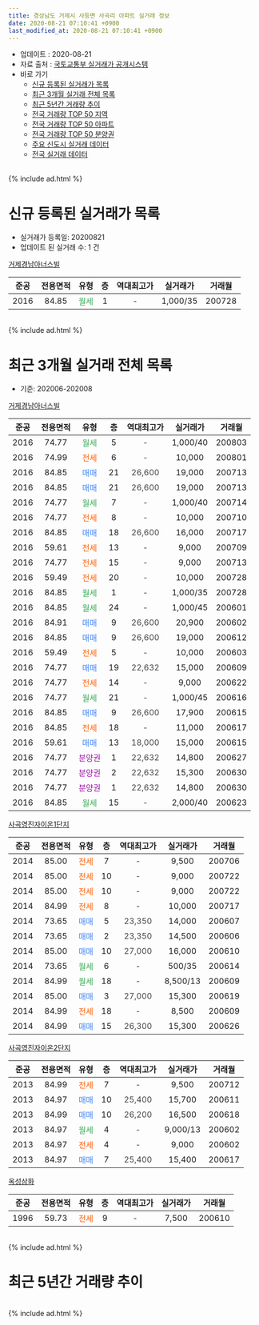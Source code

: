 ```yaml
---
title: 경상남도 거제시 사등면 사곡리 아파트 실거래 정보
date: 2020-08-21 07:10:41 +0900
last_modified_at: 2020-08-21 07:10:41 +0900
---
```


* 업데이트 : 2020-08-21
* 자료 출처 : [국토교통부 실거래가 공개시스템](http://rt.molit.go.kr)
* 바로 가기
    * [신규 등록된 실거래가 목록](#신규-등록된-실거래가-목록)
    * [최근 3개월 실거래 전체 목록](#최근-3개월-실거래-전체-목록)
    * [최근 5년간 거래량 추이](#최근-5년간-거래량-추이)
    * [전국 거래량 TOP 50 지역](https://inasie.github.io/apt-trade-info/최근-3개월-전국에서-가장-거래가-많이-발생한-지역)
    * [전국 거래량 TOP 50 아파트](https://inasie.github.io/apt-trade-info/최근-3개월-전국에서-가장-거래가-많이-발생한-아파트)
    * [전국 거래량 TOP 50 분양권](https://inasie.github.io/apt-trade-info/최근-3개월-전국에서-가장-거래가-많이-발생한-분양권)
    * [주요 신도시 실거래 데이터](https://inasie.github.io/apt-trade-info/주요-신도시)
    * [전국 실거래 데이터](https://inasie.github.io/apt-trade-info/전국)
<br>
{% include ad.html %}
<br>

# 신규 등록된 실거래가 목록
* 실거래가 등록일: 20200821
* 업데이트 된 실거래 수: 1 건


[거제경남아너스빌](https://search.naver.com/search.naver?query=%EA%B2%BD%EC%83%81%EB%82%A8%EB%8F%84+%EA%B1%B0%EC%A0%9C%EC%8B%9C+%EC%82%AC%EB%93%B1%EB%A9%B4+%EC%82%AC%EA%B3%A1%EB%A6%AC+%EA%B1%B0%EC%A0%9C%EA%B2%BD%EB%82%A8%EC%95%84%EB%84%88%EC%8A%A4%EB%B9%8C)

|준공|전용면적|유형|층|역대최고가|실거래가|거래월|
|:---:|:---:|:---:|:---:|:---:|:---:|:---:|
|2016|84.85|<span style="color:#34a853">월세</span>|1|<span style="color:#444444">-</span>|1,000/35|200728|


<br>
{% include ad.html %}
<br>

# 최근 3개월 실거래 전체 목록
* 기준: 202006-202008


[거제경남아너스빌](https://search.naver.com/search.naver?query=%EA%B2%BD%EC%83%81%EB%82%A8%EB%8F%84+%EA%B1%B0%EC%A0%9C%EC%8B%9C+%EC%82%AC%EB%93%B1%EB%A9%B4+%EC%82%AC%EA%B3%A1%EB%A6%AC+%EA%B1%B0%EC%A0%9C%EA%B2%BD%EB%82%A8%EC%95%84%EB%84%88%EC%8A%A4%EB%B9%8C)

|준공|전용면적|유형|층|역대최고가|실거래가|거래월|
|:---:|:---:|:---:|:---:|:---:|:---:|:---:|
|2016|74.77|<span style="color:#34a853">월세</span>|5|<span style="color:#444444">-</span>|1,000/40|200803|
|2016|74.99|<span style="color:#ff5a00">전세</span>|6|<span style="color:#444444">-</span>|10,000|200801|
|2016|84.85|<span style="color:#4285f3">매매</span>|21|<span style="color:#444444">26,600</span>|19,000|200713|
|2016|84.85|<span style="color:#4285f3">매매</span>|21|<span style="color:#444444">26,600</span>|19,000|200713|
|2016|74.77|<span style="color:#34a853">월세</span>|7|<span style="color:#444444">-</span>|1,000/40|200714|
|2016|74.77|<span style="color:#ff5a00">전세</span>|8|<span style="color:#444444">-</span>|10,000|200710|
|2016|84.85|<span style="color:#4285f3">매매</span>|18|<span style="color:#444444">26,600</span>|16,000|200717|
|2016|59.61|<span style="color:#ff5a00">전세</span>|13|<span style="color:#444444">-</span>|9,000|200709|
|2016|74.77|<span style="color:#ff5a00">전세</span>|15|<span style="color:#444444">-</span>|9,000|200713|
|2016|59.49|<span style="color:#ff5a00">전세</span>|20|<span style="color:#444444">-</span>|10,000|200728|
|2016|84.85|<span style="color:#34a853">월세</span>|1|<span style="color:#444444">-</span>|1,000/35|200728|
|2016|84.85|<span style="color:#34a853">월세</span>|24|<span style="color:#444444">-</span>|1,000/45|200601|
|2016|84.91|<span style="color:#4285f3">매매</span>|9|<span style="color:#444444">26,600</span>|20,900|200602|
|2016|84.85|<span style="color:#4285f3">매매</span>|9|<span style="color:#444444">26,600</span>|19,000|200612|
|2016|59.49|<span style="color:#ff5a00">전세</span>|5|<span style="color:#444444">-</span>|10,000|200603|
|2016|74.77|<span style="color:#4285f3">매매</span>|19|<span style="color:#444444">22,632</span>|15,000|200609|
|2016|74.77|<span style="color:#ff5a00">전세</span>|14|<span style="color:#444444">-</span>|9,000|200622|
|2016|74.77|<span style="color:#34a853">월세</span>|21|<span style="color:#444444">-</span>|1,000/45|200616|
|2016|84.85|<span style="color:#4285f3">매매</span>|9|<span style="color:#444444">26,600</span>|17,900|200615|
|2016|84.85|<span style="color:#ff5a00">전세</span>|18|<span style="color:#444444">-</span>|11,000|200617|
|2016|59.61|<span style="color:#4285f3">매매</span>|13|<span style="color:#444444">18,000</span>|15,000|200615|
|2016|74.77|<span style="color:#9C11A5">분양권</span>|1|<span style="color:#444444">22,632</span>|14,800|200627|
|2016|74.77|<span style="color:#9C11A5">분양권</span>|2|<span style="color:#444444">22,632</span>|15,300|200630|
|2016|74.77|<span style="color:#9C11A5">분양권</span>|1|<span style="color:#444444">22,632</span>|14,800|200630|
|2016|84.85|<span style="color:#34a853">월세</span>|15|<span style="color:#444444">-</span>|2,000/40|200623|

[사곡영진자이온1단지](https://search.naver.com/search.naver?query=%EA%B2%BD%EC%83%81%EB%82%A8%EB%8F%84+%EA%B1%B0%EC%A0%9C%EC%8B%9C+%EC%82%AC%EB%93%B1%EB%A9%B4+%EC%82%AC%EA%B3%A1%EB%A6%AC+%EC%82%AC%EA%B3%A1%EC%98%81%EC%A7%84%EC%9E%90%EC%9D%B4%EC%98%A81%EB%8B%A8%EC%A7%80)

|준공|전용면적|유형|층|역대최고가|실거래가|거래월|
|:---:|:---:|:---:|:---:|:---:|:---:|:---:|
|2014|85.00|<span style="color:#ff5a00">전세</span>|7|<span style="color:#444444">-</span>|9,500|200706|
|2014|85.00|<span style="color:#ff5a00">전세</span>|10|<span style="color:#444444">-</span>|9,000|200722|
|2014|85.00|<span style="color:#ff5a00">전세</span>|10|<span style="color:#444444">-</span>|9,000|200722|
|2014|84.99|<span style="color:#ff5a00">전세</span>|8|<span style="color:#444444">-</span>|10,000|200717|
|2014|73.65|<span style="color:#4285f3">매매</span>|5|<span style="color:#444444">23,350</span>|14,000|200607|
|2014|73.65|<span style="color:#4285f3">매매</span>|2|<span style="color:#444444">23,350</span>|14,500|200606|
|2014|85.00|<span style="color:#4285f3">매매</span>|10|<span style="color:#444444">27,000</span>|16,000|200610|
|2014|73.65|<span style="color:#34a853">월세</span>|6|<span style="color:#444444">-</span>|500/35|200614|
|2014|84.99|<span style="color:#34a853">월세</span>|18|<span style="color:#444444">-</span>|8,500/13|200609|
|2014|85.00|<span style="color:#4285f3">매매</span>|3|<span style="color:#444444">27,000</span>|15,300|200619|
|2014|84.99|<span style="color:#ff5a00">전세</span>|18|<span style="color:#444444">-</span>|8,500|200609|
|2014|84.99|<span style="color:#4285f3">매매</span>|15|<span style="color:#444444">26,300</span>|15,300|200626|

[사곡영진자이온2단지](https://search.naver.com/search.naver?query=%EA%B2%BD%EC%83%81%EB%82%A8%EB%8F%84+%EA%B1%B0%EC%A0%9C%EC%8B%9C+%EC%82%AC%EB%93%B1%EB%A9%B4+%EC%82%AC%EA%B3%A1%EB%A6%AC+%EC%82%AC%EA%B3%A1%EC%98%81%EC%A7%84%EC%9E%90%EC%9D%B4%EC%98%A82%EB%8B%A8%EC%A7%80)

|준공|전용면적|유형|층|역대최고가|실거래가|거래월|
|:---:|:---:|:---:|:---:|:---:|:---:|:---:|
|2013|84.99|<span style="color:#ff5a00">전세</span>|7|<span style="color:#444444">-</span>|9,500|200712|
|2013|84.97|<span style="color:#4285f3">매매</span>|10|<span style="color:#444444">25,400</span>|15,700|200611|
|2013|84.99|<span style="color:#4285f3">매매</span>|10|<span style="color:#444444">26,200</span>|16,500|200618|
|2013|84.97|<span style="color:#34a853">월세</span>|4|<span style="color:#444444">-</span>|9,000/13|200602|
|2013|84.97|<span style="color:#ff5a00">전세</span>|4|<span style="color:#444444">-</span>|9,000|200602|
|2013|84.97|<span style="color:#4285f3">매매</span>|7|<span style="color:#444444">25,400</span>|15,400|200617|


<script async src="//pagead2.googlesyndication.com/pagead/js/adsbygoogle.js"></script>
<!-- 기본 -->
<ins class="adsbygoogle"
     style="display:block"
     data-ad-client="ca-pub-2446590836940007"
     data-ad-slot="1659523306"
     data-ad-format="auto"
     data-full-width-responsive="true"></ins>
<script>
(adsbygoogle = window.adsbygoogle || []).push({});
</script>


[옥성삼화](https://search.naver.com/search.naver?query=%EA%B2%BD%EC%83%81%EB%82%A8%EB%8F%84+%EA%B1%B0%EC%A0%9C%EC%8B%9C+%EC%82%AC%EB%93%B1%EB%A9%B4+%EC%82%AC%EA%B3%A1%EB%A6%AC+%EC%98%A5%EC%84%B1%EC%82%BC%ED%99%94)

|준공|전용면적|유형|층|역대최고가|실거래가|거래월|
|:---:|:---:|:---:|:---:|:---:|:---:|:---:|
|1996|59.73|<span style="color:#ff5a00">전세</span>|9|<span style="color:#444444">-</span>|7,500|200610|


<br>
{% include ad.html %}
<br>

# 최근 5년간 거래량 추이


<div style="width:100%;">
    <canvas id="deal_progress" height="200"></canvas>
</div>

<script>
new Chart(document.getElementById("deal_progress"), {
    type: 'line',
    data: {
        labels: ['201508','201509','201510','201511','201512','201601','201602','201603','201604','201605','201606','201607','201608','201609','201610','201611','201612','201701','201702','201703','201704','201705','201706','201707','201708','201709','201710','201711','201712','201801','201802','201803','201804','201805','201806','201807','201808','201809','201810','201811','201812','201901','201902','201903','201904','201905','201906','201907','201908','201909','201910','201911','201912','202001','202002','202003','202004','202005','202006','202007','202008'],
        datasets: [{
            label: '매매',
            pointRadius: 1,
            data: [4, 5, 3, 4, 2, 4, 2, 3, 2, 1, 2, 7, 4, 8, 3, 6, 1, 4, 7, 22, 7, 5, 7, 11, 12, 5, 7, 9, 9, 4, 6, 12, 11, 15, 9, 6, 7, 6, 11, 15, 16, 12, 22, 14, 8, 3, 2, 6, 3, 5, 3, 5, 5, 1, 8, 9, 11, 10, 16, 3, 0],
            borderColor: "rgba(255, 201, 14, 1)",
            backgroundColor: "rgba(255, 201, 14, 0.5)",
            fill: false,
            lineTension: 0
        },{
            label: '전월세',
            pointRadius: 1,
            data: [4, 11, 11, 8, 6, 40, 39, 38, 19, 15, 10, 13, 10, 11, 8, 9, 6, 9, 7, 10, 9, 5, 9, 9, 9, 7, 12, 9, 12, 13, 20, 13, 20, 16, 13, 15, 15, 19, 14, 12, 10, 17, 18, 12, 7, 10, 8, 11, 18, 11, 9, 11, 10, 17, 19, 12, 11, 10, 12, 11, 2],
            borderColor: "rgba(0, 141, 185, 1)",
            backgroundColor: "rgba(0, 141, 185, 0.5)",
            fill: false,
            lineTension: 0
        }
        ]
    },
    options: {
        responsive: true,
        title: {
            display: false
        },
        tooltips: {
            mode: 'index',
            intersect: false
        },
        hover: {
            mode: 'nearest',
            intersect: true
        },
        scales: {
            xAxes: [{
                display: true,
                scaleLabel: {
                    display: true,
                    labelString: '년/월'
                }
            }],
            yAxes: [{
                display: true,
                ticks: {
                    suggestedMin: 0,
                },
                scaleLabel: {
                    display: true,
                    labelString: '실거래 수'
                }
            }]
        }
    }
});

</script>


<br>
{% include ad.html %}
<br>

